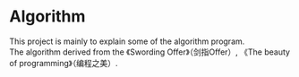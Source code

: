 # Algorithm
  This project is mainly to explain some of the algorithm program.   
  The algorithm derived from the 《Swording Offer》（剑指Offer）, 
    《The beauty of programming》（编程之美）.
